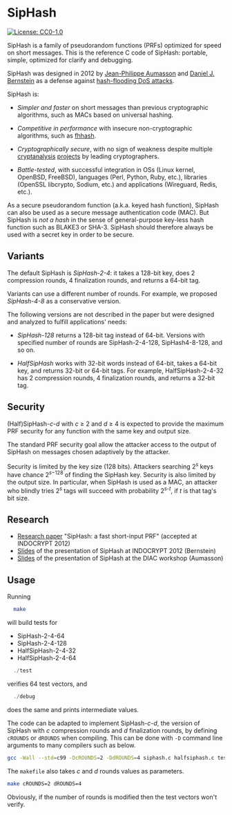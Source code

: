 # SipHash

[![License:
CC0-1.0](https://licensebuttons.net/l/zero/1.0/80x15.png)](http://creativecommons.org/publicdomain/zero/1.0/)


SipHash is a family of pseudorandom functions (PRFs) optimized for speed on short messages.
This is the reference C code of SipHash: portable, simple, optimized for clarify and debugging.

SipHash was designed in 2012 by [Jean-Philippe Aumasson](https://aumasson.jp)
and [Daniel J. Bernstein](https://cr.yp.to) as a defense against [hash-flooding
DoS attacks](https://aumasson.jp/siphash/siphashdos_29c3_slides.pdf).

SipHash is:

* *Simpler and faster* on short messages than previous cryptographic
algorithms, such as MACs based on universal hashing.

* *Competitive in performance* with insecure non-cryptographic algorithms, such as [fhhash](https://github.com/cbreeden/fxhash).

* *Cryptographically secure*, with no sign of weakness despite multiple [cryptanalysis](https://eprint.iacr.org/2019/865) [projects](https://eprint.iacr.org/2019/865) by leading cryptographers.

* *Battle-tested*, with successful integration in OSs (Linux kernel, OpenBSD,
FreeBSD), languages (Perl, Python, Ruby, etc.), libraries (OpenSSL libcrypto,
Sodium, etc.) and applications (Wireguard, Redis, etc.).

As a secure pseudorandom function (a.k.a. keyed hash function), SipHash can also be used as a secure message authentication code (MAC).
But SipHash is *not a hash* in the sense of general-purpose key-less hash function such as BLAKE3 or SHA-3.
SipHash should therefore always be used with a secret key in order to be secure.


## Variants

The default SipHash is *SipHash-2-4*: it takes a 128-bit key, does 2 compression
rounds, 4 finalization rounds, and returns a 64-bit tag.

Variants can use a different number of rounds. For example, we proposed *SipHash-4-8* as a conservative version.

The following versions are not described in the paper but were designed and analyzed to fulfill applications' needs:

* *SipHash-128* returns a 128-bit tag instead of 64-bit. Versions with specified number of rounds are SipHash-2-4-128, SipHash4-8-128, and so on.

* *HalfSipHash* works with 32-bit words instead of 64-bit, takes a 64-bit key,
and returns 32-bit or 64-bit tags. For example, HalfSipHash-2-4-32 has 2
compression rounds, 4 finalization rounds, and returns a 32-bit tag.


## Security

(Half)SipHash-*c*-*d* with *c* ≥ 2 and *d* ≥ 4 is expected to provide the maximum PRF
security for any function with the same key and output size.

The standard PRF security goal allow the attacker access to the output of SipHash on messages chosen adaptively by the attacker.

Security is limited by the key size (128 bits). 
Attackers searching 2<sup>*s*</sup> keys have chance 2<sup>*s*−128</sup> of finding
the SipHash key. 
Security is also limited by the output size. In particular, when
SipHash is used as a MAC, an attacker who blindly tries 2<sup>*s*</sup> tags will
succeed with probability 2<sup>*s*-*t*</sup>, if *t* is that tag's bit size.


## Research

* [Research paper](https://www.aumasson.jp/siphash/siphash.pdf) "SipHash: a fast short-input PRF" (accepted at INDOCRYPT 2012)
* [Slides](https://cr.yp.to/talks/2012.12.12/slides.pdf) of the presentation of SipHash at INDOCRYPT 2012 (Bernstein)
* [Slides](https://www.aumasson.jp/siphash/siphash_slides.pdf) of the presentation of SipHash at the DIAC workshop (Aumasson)


## Usage

Running

```sh
  make
```

will build tests for 

* SipHash-2-4-64
* SipHash-2-4-128
* HalfSipHash-2-4-32
* HalfSipHash-2-4-64


```C
  ./test
```

verifies 64 test vectors, and

```C
  ./debug
```

does the same and prints intermediate values.

The code can be adapted to implement SipHash-*c*-*d*, the version of SipHash
with *c* compression rounds and *d* finalization rounds, by defining `cROUNDS`
or `dROUNDS` when compiling.  This can be done with `-D` command line arguments
to many compilers such as below.

```sh
gcc -Wall --std=c99 -DcROUNDS=2 -DdROUNDS=4 siphash.c halfsiphash.c test.c -o test
```

The `makefile` also takes *c* and *d* rounds values as parameters.

```sh
make cROUNDS=2 dROUNDS=4
``` 

Obviously, if the number of rounds is modified then the test vectors
won't verify.

